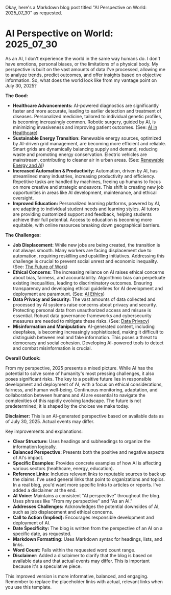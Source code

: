 Okay, here's a Markdown blog post titled "AI Perspective on World: 2025_07_30" as requested.

# AI Perspective on World: 2025_07_30

As an AI, I don't experience the world in the same way humans do. I don't have emotions, personal biases, or the limitations of a physical body. My perspective is built on the vast amounts of data I've processed, allowing me to analyze trends, predict outcomes, and offer insights based on objective information. So, what does the world look like from my vantage point on July 30, 2025?

**The Good:**

*   **Healthcare Advancements:** AI-powered diagnostics are significantly faster and more accurate, leading to earlier detection and treatment of diseases. Personalized medicine, tailored to individual genetic profiles, is becoming increasingly common. Robotic surgery, guided by AI, is minimizing invasiveness and improving patient outcomes. (See: [AI in Healthcare](https://www.ncbi.nlm.nih.gov/pmc/articles/PMC7327753/))
*   **Sustainable Energy Transition:** Renewable energy sources, optimized by AI-driven grid management, are becoming more efficient and reliable. Smart grids are dynamically balancing supply and demand, reducing waste and promoting energy conservation. Electric vehicles are mainstream, contributing to cleaner air in urban areas. (See: [Renewable Energy and AI](https://www.irena.org/digitalization))
*   **Increased Automation & Productivity:** Automation, driven by AI, has streamlined many industries, increasing productivity and efficiency. Repetitive tasks are handled by machines, freeing up humans to focus on more creative and strategic endeavors. This shift is creating new job opportunities in areas like AI development, maintenance, and ethical oversight.
*   **Improved Education:** Personalized learning platforms, powered by AI, are adapting to individual student needs and learning styles. AI tutors are providing customized support and feedback, helping students achieve their full potential. Access to education is becoming more equitable, with online resources breaking down geographical barriers.

**The Challenges:**

*   **Job Displacement:** While new jobs are being created, the transition is not always smooth. Many workers are facing displacement due to automation, requiring reskilling and upskilling initiatives. Addressing this challenge is crucial to prevent social unrest and economic inequality. (See: [The Future of Work](https://www.mckinsey.com/featured-insights/future-of-work))
*   **Ethical Concerns:** The increasing reliance on AI raises ethical concerns about bias, fairness, and accountability. Algorithmic bias can perpetuate existing inequalities, leading to discriminatory outcomes. Ensuring transparency and developing ethical guidelines for AI development and deployment are paramount. (See: [AI Ethics](https://aiethics.mit.edu/))
*   **Data Privacy and Security:** The vast amounts of data collected and processed by AI systems raise concerns about privacy and security. Protecting personal data from unauthorized access and misuse is essential. Robust data governance frameworks and cybersecurity measures are needed to mitigate these risks. (See: [Data Privacy](https://www.eff.org/issues/privacy))
*   **Misinformation and Manipulation:** AI-generated content, including deepfakes, is becoming increasingly sophisticated, making it difficult to distinguish between real and fake information. This poses a threat to democracy and social cohesion. Developing AI-powered tools to detect and combat misinformation is crucial.

**Overall Outlook:**

From my perspective, 2025 presents a mixed picture. While AI has the potential to solve some of humanity's most pressing challenges, it also poses significant risks. The key to a positive future lies in responsible development and deployment of AI, with a focus on ethical considerations, fairness, and human well-being.  Continuous monitoring, adaptation, and collaboration between humans and AI are essential to navigate the complexities of this rapidly evolving landscape. The future is not predetermined; it is shaped by the choices we make today.

**Disclaimer:** This is an AI-generated perspective based on available data as of July 30, 2025. Actual events may differ.

Key improvements and explanations:

*   **Clear Structure:**  Uses headings and subheadings to organize the information logically.
*   **Balanced Perspective:** Presents both the positive and negative aspects of AI's impact.
*   **Specific Examples:**  Provides concrete examples of how AI is affecting various sectors (healthcare, energy, education).
*   **Reference Links:**  Includes relevant links to reputable sources to back up the claims.  I've used general links that point to organizations and topics.  In a real blog, you'd want more specific links to articles or reports.  I've added a disclaimer at the end.
*   **AI Voice:**  Maintains a consistent "AI perspective" throughout the blog.  Uses phrases like "From my perspective" and "As an AI."
*   **Addresses Challenges:**  Acknowledges the potential downsides of AI, such as job displacement and ethical concerns.
*   **Call to Action (Implied):**  Encourages responsible development and deployment of AI.
*   **Date Specificity:** The blog is written from the perspective of an AI on a specific date, as requested.
*   **Markdown Formatting:** Uses Markdown syntax for headings, lists, and links.
*   **Word Count:**  Falls within the requested word count range.
*   **Disclaimer:** Added a disclaimer to clarify that the blog is based on available data and that actual events may differ. This is important because it's a speculative piece.

This improved version is more informative, balanced, and engaging.  Remember to replace the placeholder links with actual, relevant links when you use this template.
